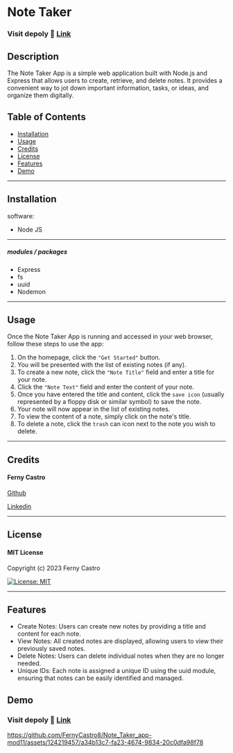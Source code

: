 # Note Taker

### Visit depoly 🔗 [Link](https://note-taker-app-mod11.herokuapp.com/)

## Description

The Note Taker App is a simple web application built with Node.js and Express that allows users to create, retrieve, and delete notes. It provides a convenient way to jot down important information, tasks, or ideas, and organize them digitally.

## Table of Contents

- [Installation](#installation)
- [Usage](#usage)
- [Credits](#credits)
- [License](#license)
- [Features](#)
- [Demo](#demo)

---
## Installation

software:
- Node JS

---
##### modules / packages

- Express
- fs
- uuid
- Nodemon

---
## Usage

Once the Note Taker App is running and accessed in your web browser, follow these steps to use the app:

1. On the homepage, click the ``"Get Started"`` button.
2. You will be presented with the list of existing notes (if any).
3. To create a new note, click the ``"Note Title"`` field and enter a title for your note.
4. Click the ``"Note Text"`` field and enter the content of your note.
5. Once you have entered the title and content, click the ``save icon`` (usually represented by a floppy disk or similar symbol) to save the note.
6. Your note will now appear in the list of existing notes.
7. To view the content of a note, simply click on the note's title.
8. To delete a note, click the ``trash`` can icon next to the note you wish to delete.

---
## Credits

#### Ferny Castro 

[Github](https://github.com/FernyCastro8)

[Linkedin](https://www.linkedin.com/in/ferny-castro/)

---
## License

#### MIT License

Copyright (c) 2023 Ferny Castro

[![License: MIT](https://img.shields.io/badge/License-MIT-yellow.svg)](https://opensource.org/licenses/MIT)

---
## Features

- Create Notes: Users can create new notes by providing a title and content for each note.
- View Notes: All created notes are displayed, allowing users to view their previously saved notes.
- Delete Notes: Users can delete individual notes when they are no longer needed.
- Unique IDs: Each note is assigned a unique ID using the uuid module, ensuring that notes can be easily identified and managed.

## Demo

### Visit depoly 🔗 [Link](https://note-taker-app-mod11.herokuapp.com/)

https://github.com/FernyCastro8/Note_Taker_app-mod11/assets/124219457/a34b13c7-fa23-4674-9834-20c0dfa98f78


